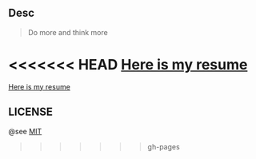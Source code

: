 ## Desc

> Do more and think more

<<<<<<< HEAD
[Here is my resume](https://blog.yyge.top/resume)
=======
[Here is my resume](https://blog.yyge.top/resume)

## LICENSE

@see [MIT](./LICENSE)
>>>>>>> gh-pages
